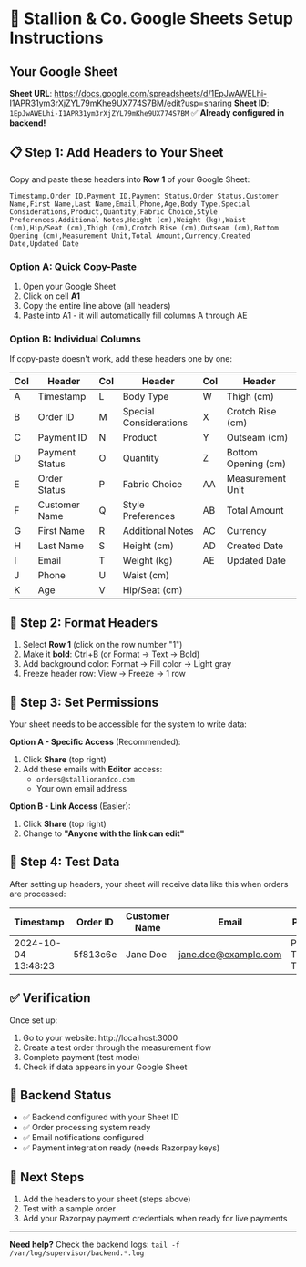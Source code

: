 # 🎯 Stallion & Co. Google Sheets Setup Instructions

## Your Google Sheet
**Sheet URL**: https://docs.google.com/spreadsheets/d/1EpJwAWELhi-I1APR31ym3rXjZYL79mKhe9UX774S7BM/edit?usp=sharing
**Sheet ID**: `1EpJwAWELhi-I1APR31ym3rXjZYL79mKhe9UX774S7BM` ✅ **Already configured in backend!**

## 📋 Step 1: Add Headers to Your Sheet

Copy and paste these headers into **Row 1** of your Google Sheet:

```
Timestamp,Order ID,Payment ID,Payment Status,Order Status,Customer Name,First Name,Last Name,Email,Phone,Age,Body Type,Special Considerations,Product,Quantity,Fabric Choice,Style Preferences,Additional Notes,Height (cm),Weight (kg),Waist (cm),Hip/Seat (cm),Thigh (cm),Crotch Rise (cm),Outseam (cm),Bottom Opening (cm),Measurement Unit,Total Amount,Currency,Created Date,Updated Date
```

### Option A: Quick Copy-Paste
1. Open your Google Sheet
2. Click on cell **A1**
3. Copy the entire line above (all headers)
4. Paste into A1 - it will automatically fill columns A through AE

### Option B: Individual Columns
If copy-paste doesn't work, add these headers one by one:

| Col | Header | Col | Header | Col | Header |
|-----|--------|-----|--------|-----|--------|
| A | Timestamp | L | Body Type | W | Thigh (cm) |
| B | Order ID | M | Special Considerations | X | Crotch Rise (cm) |
| C | Payment ID | N | Product | Y | Outseam (cm) |
| D | Payment Status | O | Quantity | Z | Bottom Opening (cm) |
| E | Order Status | P | Fabric Choice | AA | Measurement Unit |
| F | Customer Name | Q | Style Preferences | AB | Total Amount |
| G | First Name | R | Additional Notes | AC | Currency |
| H | Last Name | S | Height (cm) | AD | Created Date |
| I | Email | T | Weight (kg) | AE | Updated Date |
| J | Phone | U | Waist (cm) | | |
| K | Age | V | Hip/Seat (cm) | | |

## 🎨 Step 2: Format Headers
1. Select **Row 1** (click on the row number "1")
2. Make it **bold**: Ctrl+B (or Format → Text → Bold)
3. Add background color: Format → Fill color → Light gray
4. Freeze header row: View → Freeze → 1 row

## 🔐 Step 3: Set Permissions
Your sheet needs to be accessible for the system to write data:

**Option A - Specific Access** (Recommended):
1. Click **Share** (top right)
2. Add these emails with **Editor** access:
   - `orders@stallionandco.com`
   - Your own email address

**Option B - Link Access** (Easier):
1. Click **Share** (top right)
2. Change to **"Anyone with the link can edit"**

## 📝 Step 4: Test Data
After setting up headers, your sheet will receive data like this when orders are processed:

| Timestamp | Order ID | Customer Name | Email | Product | Quantity | Fabric Choice | Height (cm) | Weight (kg) | Total Amount |
|-----------|----------|---------------|-------|---------|----------|---------------|-------------|-------------|--------------|
| 2024-10-04 13:48:23 | 5f813c6e | Jane Doe | jane.doe@example.com | Premium Tailored Trousers | 2 | Italian Linen | 168 | 58 | ₹840 |

## ✅ Verification
Once set up:
1. Go to your website: http://localhost:3000
2. Create a test order through the measurement flow
3. Complete payment (test mode)
4. Check if data appears in your Google Sheet

## 🔧 Backend Status
- ✅ Backend configured with your Sheet ID
- ✅ Order processing system ready
- ✅ Email notifications configured
- ✅ Payment integration ready (needs Razorpay keys)

## 🚀 Next Steps
1. Add the headers to your sheet (steps above)
2. Test with a sample order
3. Add your Razorpay payment credentials when ready for live payments

---
**Need help?** Check the backend logs: `tail -f /var/log/supervisor/backend.*.log`